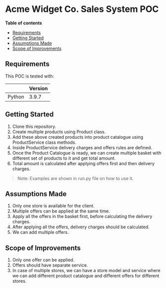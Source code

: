 # Acme Widget Co. Sales System POC

**Table of contents**
- [Requirements](#requirements)
- [Getting Started](#getting-started)
- [Assumptions Made](#assumptions-made)
- [Scope of Improvements](#scope-of-improvements)

## Requirements
This POC is tested with:

|         | Version |
| ------- | ------- |
| Python  | 3.9.7   |

## Getting Started

1. Clone this repository.
2. Create multiple products using Product class.
3. Add these above created products into product catalogue using ProductService class methods.
4. Inside ProductService delivery charges and offers rules are defined.
5. Once the Product Catalogue is ready, we can create multiple basket with 
    different set of products to it and get total amount.
6. Total amount is calculated after applying offers first and then delivery charges.
> Note: Examples are shown in run.py file on how to use it.

## Assumptions Made
1. Only one store is available for the client.
2. Multiple offers can be applied at the same time.
3. Apply all the offers in the basket first, before calculating the delivery charges.
4. After applying all the offers, delivery charges should be calculated.
5. We can add multiple offers.

## Scope of Improvements
1. Only one offer can be applied.
2. Offers should have separate service.
3. In case of multiple stores, we can have a store model and service where we can add
    different product catalogue and different offers for different stores.
